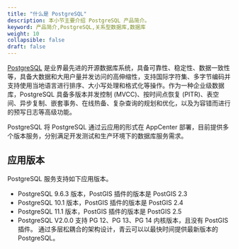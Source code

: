 ```yaml
---
title: "什么是 PostgreSQL"
description: 本小节主要介绍 PostgreSQL 产品简介。 
keyword: 产品简介,PostgreSQL,关系型数据库,数据库
weight: 10
collapsible: false
draft: false
---
```


[PostgreSQL](https://www.postgresql.org/) 是业界最先进的开源数据库系统，具备可靠性、稳定性、数据一致性等，具备大数据和大用户量并发访问的高伸缩性，支持国际字符集、多字节编码并支持使用当地语言进行排序、大小写处理和格式化等操作。作为一种企业级数据库，PostgreSQL 具备多版本并发控制 (MVCC)、按时间点恢复 (PITR)、表空间、异步复制、嵌套事务、在线热备、复杂查询的规划和优化，以及为容错而进行的预写日志等高级功能。

PostgreSQL 将 PostgreSQL 通过云应用的形式在 AppCenter 部署，目前提供多个版本服务，分别满足开发测试和生产环境下的数据库服务需求。

## 应用版本

PostgreSQL 服务支持如下应用版本。

- PostgreSQL 9.6.3 版本，PostGIS 插件的版本是 PostGIS 2.3
- PostgreSQL 10.1 版本，PostGIS 插件的版本是 PostGIS 2.4
- PostgreSQL 11.1 版本，PostGIS 插件的版本是 PostGIS 2.5
- PostgreSQL V2.0.0 支持 PG 12、PG 13、PG 14 内核版本，且没有 PostGIS 插件。 通过多层松耦合的架构设计，青云可以以最快时间提供最新版本的 PostgreSQL。
